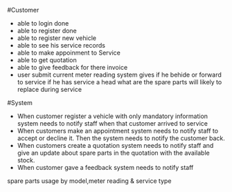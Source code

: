 #Customer

- able to login done
- able to register done
- able to register new vehicle
- able to see his service records
- able to make appoinment to Service
- able to get quotation
- able to give feedback for there invoice
- user submit current meter reading system gives
        if he behide or forward to service
        if he has service a head what are the spare parts will likely to replace during service

#System

- When customer register a vehicle with only mandatory information system needs to notify staff when that customer arrived to service
- When customers make an appointment system needs to notify staff to accept or decline it. Then the system needs to notify the customer back.
- When customers create a quotation system needs to notify staff and give an update about spare parts in the quotation with the available stock.
- When customer gave a feedback system needs to notify staff


spare parts usage by model,meter reading & service type 
